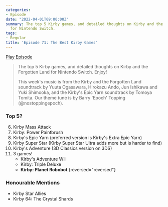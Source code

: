 ```yaml
---
categories:
- Episode
date: "2022-04-01T09:00:00Z"
summary: The top 5 Kirby games, and detailed thoughts on Kirby and the Forgotten Land
  for Nintendo Switch.
tags:
- Regular
title: 'Episode 71: The Best Kirby Games'
---
```


[Play Episode](https://shows.acast.com/the-back-page-a-video-games-podcast/episodes/6249ec71be92a6001320e993)

> The top 5 Kirby games, and detailed thoughts on Kirby and the Forgotten Land for Nintendo Switch. Enjoy!
>
> This week's music is from the Kirby and the Forgotten Land soundtrack by Yuuta Ogasawara, Hirokazu Ando, Jun Ishikawa and Yuki Shimooka, and the Kirby's Epic Yarn soundtrack by Tomoya Tomita. Our theme tune is by Barry 'Epoch' Topping (@nostoppingepoch).

### Top 5?

6. Kirby Mass Attack
5. Kirby: Power Paintbrush
4. Kirby's Epic Yarn (preferred version is Kirby's Extra Epic Yarn)
3. Kirby Super Star (Kirby Super Star Ultra adds more but is harder to find)
2. Kirby's Adventure (3D Classics version on 3DS)
1. 3 games!
    - Kirby's Adventure Wii
    - Kirby: Triple Deluxe
    - **Kirby: Planet Robobot**
{reversed="reversed"}
   
### Honourable Mentions

- Kirby Star Allies
- Kirby 64: The Crystal Shards